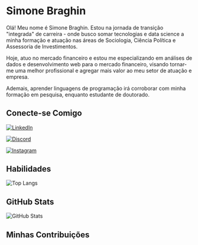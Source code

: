 # Simone Braghin

####
Olá! Meu nome é Simone Braghin. Estou na jornada de transição "integrada" de carreira - onde busco somar tecnologias e data science a minha formação e atuação nas áreas de  Sociologia, Ciência Política e Assessoria de Investimentos.

Hoje, atuo no mercado financeiro e estou me especializando em análises de dados e desenvolvimento web para o mercado financeiro, visando tornar-me uma melhor profissional e agregar mais valor ao meu setor de atuação e empresa.

Ademais, aprender linguagens de programação irá corroborar com minha formação em pesquisa, enquanto estudante de doutorado.

## Conecte-se Comigo
[![LinkedIn](https://img.shields.io/badge/LinkedIn-000?style=for-the-badge&logo=linkedin&logoColor=0E76A8)](https://www.linkedin.com/in/simonebraghin/)

[![Discord](https://img.shields.io/badge/Discord-000?style=for-the-badge&logo=discord)](https://www.discord.com/in/simone.braghin/)

[![Instagram](https://img.shields.io/badge/Instagram-000?style=for-the-badge&logo=instagram)](https://www.instagram.com/simone.assessora.investimentos/)


## Habilidades

![Top Langs](https://github-readme-stats-git-masterrstaa-rickstaa.vercel.app/api/top-langs/?username=SEUUSERNAME&layout=compact&bg_color=000&border_color=30A3DC&title_color=E94D5F&text_color=FFF)

## GitHub Stats
![GitHub Stats](https://github-readme-stats.vercel.app/api?username=SEUUSERNAME&theme=transparent&bg_color=000&border_color=30A3DC&show_icons=true&icon_color=30A3DC&title_color=E94D5F&text_color=FFF&hide_title=true&hide=stars)

## Minhas Contribuições